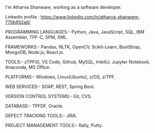 I'm Atharva Shanware, working as a software developer.

Linkedin profile : https://www.linkedin.com/in/atharva-shanware-770b852a6/



PROGRAMMING LANGUAGES:-   Python, Java, JavaScript, SQL, IBM Assembler, TPF-C, SPM, XML. 

FRAMEWORKS:-   Pandas, NLTK, OpenCV, Scikit-Learn, BootStrap, MongoDB, Node.js, React.js.

TOOLS:-   zTPFGI, VS Code, Github, MySQL, IntelliJ, Jupyter Notebook, Anaconda, MS Office.

PLATFORMS:-   Windows, Linux(Ubuntu), z/OS, z/TPF.

WEB SERVICES:-   SOAP, REST, Spring Boot.

VERSION CONTROL SYSTEMS:-   Git, CVS.

DATABASE:-   TPFDF, Oracle.

DEFECT TRACKING TOOLS:-   JIRA.

PROJECT MANAGEMENT TOOLS:-   Rally, Putty. 

